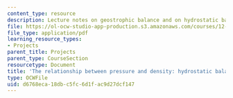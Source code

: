 ```yaml
---
content_type: resource
description: Lecture notes on geostrophic balance and on hydrostatic balance.
file: https://ol-ocw-studio-app-production.s3.amazonaws.com/courses/12-307-weather-and-climate-laboratory-spring-2009/d6768eca18dbc5fc6d1fac9d27dcf147_hydrostatic.pdf
file_type: application/pdf
learning_resource_types:
- Projects
parent_title: Projects
parent_type: CourseSection
resourcetype: Document
title: 'The relationship between pressure and density: hydrostatic balance'
type: OCWFile
uid: d6768eca-18db-c5fc-6d1f-ac9d27dcf147
---
```

